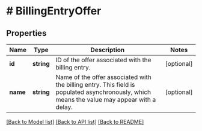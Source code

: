 # # BillingEntryOffer

## Properties

Name | Type | Description | Notes
------------ | ------------- | ------------- | -------------
**id** | **string** | ID of the offer associated with the billing entry. | [optional]
**name** | **string** | Name of the offer associated with the billing entry. This field is populated asynchronously, which means the value may appear with a delay. | [optional]

[[Back to Model list]](../../README.md#models) [[Back to API list]](../../README.md#endpoints) [[Back to README]](../../README.md)
